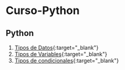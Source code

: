 # Curso-Python
## Python
1. [Tipos de Datos](https://github.com/EzioADeF/Curso-Python/blob/main/Copia%20de%20M4%20-%2001%20-%20Python%20Notebook.ipynb){:target="_blank"}
2. [Tipos de Variables](https://github.com/EzioADeF/Curso-Python/blob/main/Copia%20de%20M4%20-%2002%20-%20Python%20Notebook.ipynb){:target="_blank"}
5. [Tipos de condicionales](https://github.com/EzioADeF/Curso-Python/blob/main/Copia%20de%20M4%20-%2003%20-%20Condicionales.ipynb){:target="_blank"}
